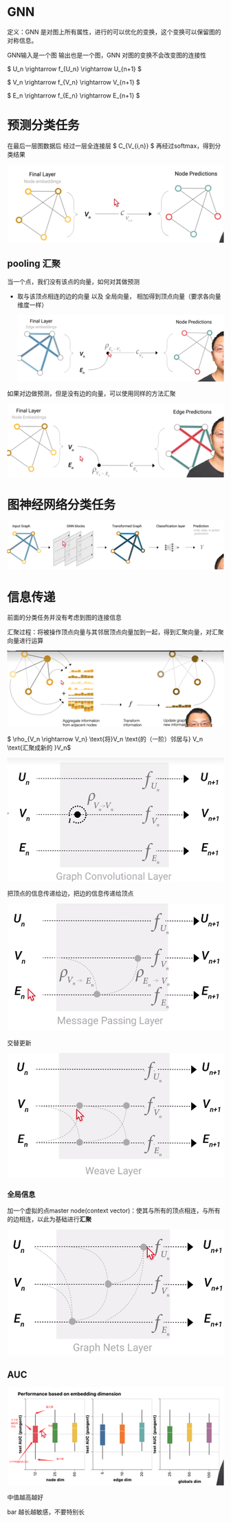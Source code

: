 # GNN

定义：GNN 是对图上所有属性，进行的可以优化的变换，这个变换可以保留图的对称信息。

GNN输入是一个图 输出也是一个图，GNN 对图的变换不会改变图的连接性

$ U_n \rightarrow f_{U_n} \rightarrow U_{n+1} $

$ V_n \rightarrow f_{V_n} \rightarrow V_{n+1} $

$ E_n \rightarrow f_{E_n} \rightarrow E_{n+1} $

# 预测分类任务

在最后一层图数据后 经过一层全连接层 $  C_{V_{i,n}} $  再经过softmax，得到分类结果

![image-20240509164958567](assets/image-20240509164958567.png) 

## pooling 汇聚

当一个点，我们没有该点的向量，如何对其做预测

- 取与该顶点相连的边的向量 以及 全局向量， 相加得到顶点向量（要求各向量维度一样）

  ![image-20240509170052596](assets/image-20240509170052596.png) 

如果对边做预测，但是没有边的向量，可以使用同样的方法汇聚

![image-20240509171316859](assets/image-20240509171316859.png) 

# 图神经网络分类任务

![image-20240509171541971](assets/image-20240509171541971.png)

# 信息传递

前面的分类任务并没有考虑到图的连接信息

汇聚过程：将被操作顶点向量与其邻居顶点向量加到一起，得到汇聚向量，对汇聚向量进行运算

![image-20240509174106356](assets/image-20240509174106356.png) 

 $ \rho_{V_n \rightarrow V_n} \text{将}V_n \text{的（一阶）邻居与} V_n \text{汇聚成新的 }V_n$ 

![image-20240509174818220](assets/image-20240509174818220.png) 

把顶点的信息传递给边，把边的信息传递给顶点

![image-20240509175152593](assets/image-20240509175152593.png) 

交替更新

![image-20240509175344121](assets/image-20240509175344121.png) 

### 全局信息

加一个虚拟的点master node(context vector)：使其与所有的顶点相连，与所有的边相连，以此为基础进行**汇聚**

 ![image-20240509180123103](assets/image-20240509180123103.png) 

## AUC

![image-20240509181703946](assets/image-20240509181703946.png) 

中值越高越好

bar 越长越敏感，不要特别长

